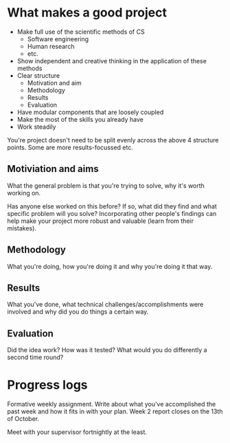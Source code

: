 # What makes a good project

* Make full use of the scientific methods of CS
	* Software engineering
	* Human research
	* etc.
* Show independent and creative thinking in the application of these methods
* Clear structure
	* Motivation and aim
	* Methodology
	* Results
	* Evaluation
* Have modular components that are loosely coupled
* Make the most of the skills you already have
* Work steadily

You're project doesn't need to be split evenly across the above 4 structure points. Some are more results-focussed etc.

## Motiviation and aims

What the general problem is that you're trying to solve, why it's worth working on.

Has anyone else worked on this before? If so, what did they find and what specific problem will you solve? Incorporating other people's findings can help make your project more robust and valuable (learn from their mistakes).

## Methodology

What you're doing, how you're doing it and why you're doing it that way.

## Results

What you've done, what technical challenges/accomplishments were involved and why did you do things a certain way.

## Evaluation

Did the idea work? How was it tested? What would you do differently a second time round?

# Progress logs
Formative weekly assignment. Write about what you've accomplished the past week and how it fits in with your plan.
Week 2 report closes on the 13th of October.

Meet with your supervisor fortnightly at the least.
